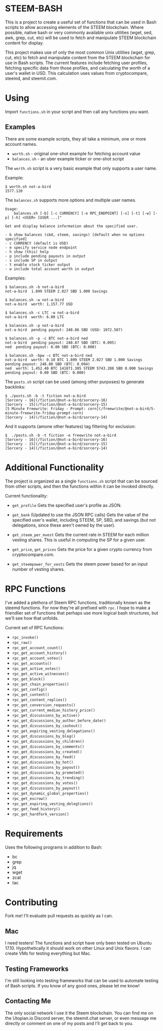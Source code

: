 # STEEM-BASH

This is a project to create a useful set of functions that can be used in Bash
scripts to allow accessing elements of the STEEM blockchain.  Where possible,
native bash or very commonly available unix utilities (wget, sed, awk, grep, cut,
etc) will be used to fetch and manipulate STEEM blockchain content for display.

This project makes use of only the most common Unix utilities (wget, grep, cut,
etc) to fetch and manipulate content from the STEEM blockchain for use in Bash
scripts.  The current features include fetching user profiles, fetching
specific data from those profiles, and calculating the worth of a user's wallet
in USD.  This calculation uses values from cryptocompare, steemd, and
steemit.com.

# Using

Import `functions.sh` in your script and then call any functions you want.

## Examples

There are some example scripts, they all take a minimum, one or more account names.

* `worth.sh` - original one-shot example for fetching account value
* `balances.sh` - an uber example ticker or one-shot script

The `worth.sh` script is a very basic example that only supports a user name.

Example:

    $ worth.sh not-a-bird
    1577.120

The `balances.sh` supports more options and multiple user names.

    Usage: 
        balances.sh [-b] [-c CURRENCY] [-e RPC_ENDPOINT] [-s] [-t] [-w] [-p] [-h] <USER> [USER ...]"

    Get and display balance information about the specified user.

    - b show balances (sbd, steem, savings) [default when no options specified]
    - c CURRENCY (default is USD)
    - e specify service node endpoint
    - h show (this) help
    - p include pending payouts in output
    - s include SP in output
    - t enable stock ticker output
    - w include total account worth in output

Examples:

    $ balances.sh -b not-a-bird
    not-a-bird  1.899 STEEM 2.027 SBD 1.000 Savings

    $ balances.sh -w not-a-bird
    not-a-bird  worth: 1,157.77 USD

    $ balances.sh -c LTC -w not-a-bird
    not-a-bird  worth: 6.00 LTC

    $ balances.sh -p not-a-bird
    not-a-bird  pending payout: 248.86 SBD (USD: 1072.587)

    $ balances.sh -p -c BTC not-a-bird ned
    not-a-bird  pending payout: 248.87 SBD (BTC: 0.095)
    ned  pending payout: 0.00 SBD (BTC: 0.000)

    $ balances.sh -bpw -c BTC not-a-bird ned
    not-a-bird  worth: 0.10 BTC 1.899 STEEM 2.027 SBD 1.000 Savings pending payout: 248.88 SBD (BTC: 0.094)
    ned  worth: 1,452.40 BTC 141871.305 STEEM 5743.288 SBD 0.000 Savings pending payout: 0.00 SBD (BTC: 0.000)

The `posts.sh` script can be used (among other purposes) to generate backlinks:

    $ ./posts.sh -b -t fiction not-a-bird
    [Sorcery - 16](/fiction/@not-a-bird/sorcery-16)
    [Sorcery - 15](/fiction/@not-a-bird/sorcery-15)
    [5 Minute Freewrite: Friday - Prompt: corn](/freewrite/@not-a-bird/5-minute-freewrite-friday-prompt-corn)
    [Sorcery - 14](/fiction/@not-a-bird/sorcery-14)

And it supports (amone other features) tag filtering for exclusion:

    $  ./posts.sh -b -t fiction -e freewrite not-a-bird
    [Sorcery - 16](/fiction/@not-a-bird/sorcery-16)
    [Sorcery - 15](/fiction/@not-a-bird/sorcery-15)
    [Sorcery - 14](/fiction/@not-a-bird/sorcery-14)


# Additional Functionality

The project is organized as a single `functions.sh` script that can be sourced
from other scripts, and then the functions within it can be invoked directly.

Current functionality:

 * `get_profile`
Gets the specified user's profile as JSON.

 * `get_bank` (Updated to use the JSON RPC calls)
Gets the value of the specified user's wallet, including STEEM, SP, SBD, and
savings (but not delegations, since these aren't owned by the user).

 * `get_steem_per_mvest`
Gets the current rate in STEEM for each million vesting shares.  This is useful
in computing the SP for a given user.

 * `get_price`, `get_prices`
Gets the price for a given crypto currency from cryptocompare.com.

 * `get_steempower_for_vests`
Gets the steem power based for an input number of vesting shares.

# RPC Functions

I've added a plethora of Steem RPC functions, traditionally known as the steemd
functions.  For now they're all prefixed with `rpc`.  I hope to make a
friendlier set of functions that perhaps use more logical bash structures, but
we'll see how that unfolds.

Current set of RPC functions:

 * `rpc_invoke()`
 * `rpc_raw()`
 * `rpc_get_account_count()`
 * `rpc_get_account_history()`
 * `rpc_get_account_votes()`
 * `rpc_get_accounts()`
 * `rpc_get_active_votes()`
 * `rpc_get_active_witnesses()`
 * `rpc_get_block()`
 * `rpc_get_chain_properties()`
 * `rpc_get_config()`
 * `rpc_get_content()`
 * `rpc_get_content_replies()`
 * `rpc_get_conversion_requests()`
 * `rpc_get_current_median_history_price()`
 * `rpc_get_discussions_by_active()`
 * `rpc_get_discussions_by_author_before_date()`
 * `rpc_get_discussions_by_cashout()`
 * `rpc_get_expiring_vesting_delegations()`
 * `rpc_get_discussions_by_blog()`
 * `rpc_get_discussions_by_children()`
 * `rpc_get_discussions_by_comments()`
 * `rpc_get_discussions_by_created()`
 * `rpc_get_discussions_by_feed()`
 * `rpc_get_discussions_by_hot()`
 * `rpc_get_discussions_by_payout()`
 * `rpc_get_discussions_by_promoted()`
 * `rpc_get_discussions_by_trending()`
 * `rpc_get_discussions_by_votes()`
 * `rpc_get_discussions_by_payout()`
 * `rpc_get_dynamic_global_properties()`
 * `rpc_get_escrow()`
 * `rpc_get_expiring_vesting_delegtions()`
 * `rpc_get_feed_history()`
 * `rpc_get_hardfork_version()`

# Requirements

Uses the following programs in addition to Bash:

* bc
* grep
* jq
* wget
* zcat
* tac

# Contributing
Fork me!  I'll evaluate pull requests as quickly as I can.

## Mac
I need testers!  The functions and script have only been tested on Ubuntu
17.10.  Hypothetically it should work on other Linux and Unix flavors.  I can
create VMs for testing everything but Mac.

## Testing Frameworks

I'm still looking into testing frameworks that can be used to automate testing
of Bash scripts.  If you know of any good ones, please let me know!

## Contacting Me

The only social network I use it the Steem blockchain.  You can find me on the
Utopian.io Discord server, the steemit.chat server, or even message me directly
or comment on one of my posts and I'll get back to you.

